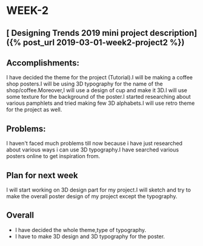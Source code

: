 
# WEEK-2
## [ Designing Trends 2019 mini project description]({% post_url 2019-03-01-week2-project2 %})
## Accomplishments:
I have decided the theme for the project (Tutorial).I will be making a coffee shop posters.I will be using 3D typography for the name of the shop/coffee.Moreover,I will use a design of cup and make it 3D.I will use some texture for the background of the poster.I started researching about various pamphlets and tried making few 3D alphabets.I will use retro theme for the project as well.
## Problems:
I haven't faced much problems till now because i have just researched about various ways i can use 3D typography.I have searched various posters online to get inspiration from.
## Plan for next week
I will start working on 3D design part for my project.I will sketch and try to make the overall poster design of my project except the typography.
## Overall
* I have decided the whole theme,type of typography.
* I have to make 3D design and 3D typography for the poster.



